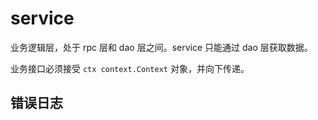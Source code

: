 # service

业务逻辑层，处于 rpc 层和 dao 层之间。service 只能通过 dao 层获取数据。

业务接口必须接受 `ctx context.Context` 对象，并向下传递。

## 错误日志
